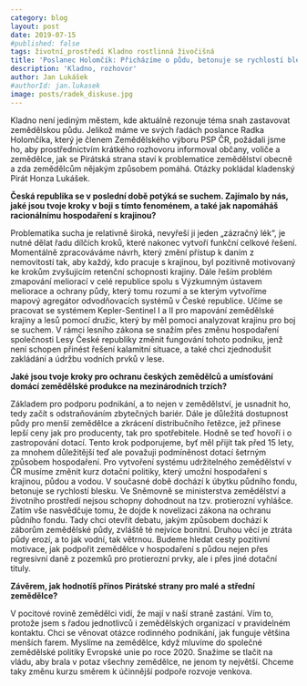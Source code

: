 ```yaml
---
category: blog
layout: post
date: 2019-07-15
#published: false
tags: životní_prostředí Kladno rostlinná živočišná
title: 'Poslanec Holomčík: Přicházíme o půdu, betonuje se rychlostí blesku'
description: 'Kladno, rozhovor'
author: Jan Lukášek
#authorId: jan.lukasek
image: posts/radek_diskuse.jpg
---
```

Kladno není jediným městem, kde aktuálně rezonuje téma snah zastavovat zemědělskou půdu. Jelikož máme ve svých řadách poslance Radka Holomčíka, který je členem Zemědělského výboru PSP ČR, požádali jsme ho, aby prostřednictvím krátkého rozhovoru informoval občany, voliče a zemědělce, jak se Pirátská strana staví k problematice zemědělství obecně a zda zemědělcům nějakým způsobem pomáhá. Otázky pokládal kladenský Pirát Honza Lukášek. 

**Česká republika se v poslední době potýká se suchem. Zajímalo by nás, jaké jsou tvoje kroky v boji s tímto fenoménem, a také jak napomáháš racionálnímu hospodaření s krajinou?**

Problematika sucha je relativně široká, nevyřeší ji jeden „zázračný lék“, je nutné dělat řadu dílčích kroků, které nakonec vytvoří funkční celkové řešení. Momentálně zpracováváme návrh, který změní přístup k daním z nemovitostí tak, aby každý, kdo pracuje s krajinou, byl pozitivně motivovaný ke krokům zvyšujícím retenční schopnosti krajiny. Dále řeším problém zmapování meliorací v celé republice spolu s Výzkumným ústavem meliorace a ochrany půdy, který tomu rozumí a se kterým vytvoříme mapový agregátor odvodňovacích systémů v České republice. Učíme se pracovat se systémem Kepler-Sentinel I a II pro mapování zemědělské krajiny a lesů pomocí družic, který by měl pomoci analyzovat krajinu pro boj se suchem. V rámci lesního zákona se snažím přes změnu hospodaření společnosti Lesy České republiky změnit fungování tohoto podniku, jenž není schopen přinést řešení kalamitní situace, a také chci zjednodušit zakládání a údržbu vodních prvků v lese. 

**Jaké jsou tvoje kroky pro ochranu českých zemědělců a umísťování domácí zemědělské produkce na mezinárodních trzích?**

Základem pro podporu podnikání, a to nejen v zemědělství, je usnadnit ho, tedy začít s odstraňováním zbytečných bariér. Dále je důležitá dostupnost půdy pro menší zemědělce a zkrácení distribučního řetězce, jež přinese lepší ceny jak pro producenty, tak pro spotřebitele. Hodně se teď hovoří i o zastropování dotací. Tento krok podporujeme, byť měl přijít tak před 15 lety, za mnohem důležitější teď ale považuji podmíněnost dotací šetrným způsobem hospodaření. Pro vytvoření systému udržitelného zemědělství v ČR musíme změnit kurz dotační politiky, který umožní hospodaření s krajinou, půdou a vodou. V současné době dochází k úbytku půdního fondu, betonuje se rychlostí blesku. Ve Sněmovně se ministerstva zemědělství a životního prostředí nejsou schopny dohodnout na tzv. protierozní vyhlášce. Zatím vše nasvědčuje tomu, že dojde k novelizaci zákona na ochranu půdního fondu. Tady chci otevřít debatu, jakým způsobem dochází k záborům zemědělské půdy, zvláště té nejvíce bonitní. Druhou věcí je ztráta půdy erozí, a to jak vodní, tak větrnou. Budeme hledat cesty pozitivní motivace, jak podpořit zemědělce v hospodaření s půdou nejen přes regresivní daně z pozemků pro protierozní prvky, ale i přes jiné dotační tituly. 

**Závěrem, jak hodnotíš přínos Pirátské strany pro malé a střední zemědělce?**

V pocitové rovině zemědělci vidí, že mají v naší straně zastání. Vím to, protože jsem s řadou jednotlivců i zemědělských organizací v pravidelném kontaktu. Chci se věnovat otázce rodinného podnikání, jak funguje většina menších farem. Myslíme na zemědělce, když mluvíme do společné zemědělské politiky Evropské unie po roce 2020. Snažíme se tlačit na vládu, aby brala v potaz všechny zemědělce, ne jenom ty největší. Chceme taky změnu kurzu směrem k účinnější podpoře rozvoje venkova. 
